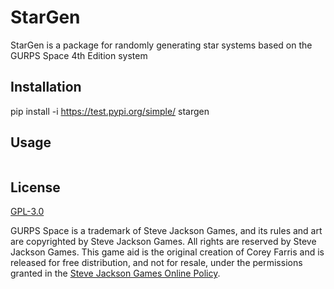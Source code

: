 # StarGen
StarGen is a package for randomly generating star systems based on the GURPS Space 4th Edition system

## Installation
pip install -i https://test.pypi.org/simple/ stargen

## Usage
```python

```


## License
[GPL-3.0](https://choosealicense.com/licenses/gpl-3.0/)

GURPS Space is a trademark of Steve Jackson Games, and its rules and art are copyrighted by Steve Jackson Games. All rights are reserved by Steve Jackson Games. This game aid is the original creation of Corey Farris and is released for free distribution, and not for resale, under the permissions granted in the [Steve Jackson Games Online Policy](http://www.sjgames.com/general/online_policy.html).
